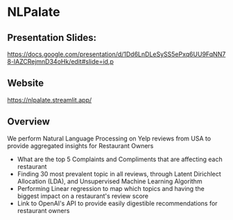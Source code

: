 # NLPalate

## Presentation Slides:
https://docs.google.com/presentation/d/1Dd6LnDLeSySS5ePxq6UU9FqNN78-lAZCRejmnD34oHk/edit#slide=id.p

## Website
https://nlpalate.streamlit.app/

## Overview
We perform Natural Language Processing on Yelp reviews from USA to provide aggregated insights for Restaurant Owners
- What are the top 5 Complaints and Compliments that are affecting each restaurant
- Finding 30 most prevalent topic in all reviews, through Latent Dirichlect Allocation (LDA), and Unsupervised Machine Learning Algorithm
- Performing Linear regression to map which topics and having the biggest impact on a restaurant's review score
- Link to OpenAI's API to provide easily digestible recommendations for restaurant owners



